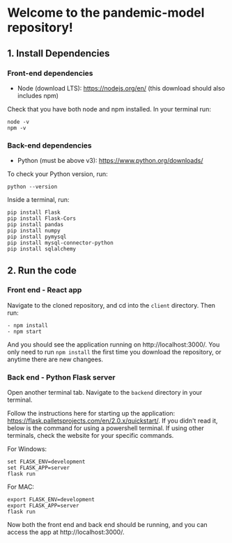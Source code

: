 # Welcome to the pandemic-model repository!

## 1. Install Dependencies

### Front-end dependencies
- Node (download LTS): https://nodejs.org/en/ (this download should also includes npm)

Check that you have both node and npm installed. In your terminal run:
```
node -v
npm -v
````

### Back-end dependencies
- Python (must be above v3): https://www.python.org/downloads/

To check your Python version, run:
````
python --version
````

Inside a terminal, run:
````
pip install Flask
pip install Flask-Cors
pip install pandas
pip install numpy
pip install pymysql
pip install mysql-connector-python
pip install sqlalchemy

````


## 2. Run the code

### Front end - React app
Navigate to the cloned repository, and cd into the `client` directory. Then run:
````
- npm install
- npm start
````

And you should see the application running on http://localhost:3000/. You only need to run `npm install` the first time you download the repository, or anytime there are new changees. 

### Back end - Python Flask server
Open another terminal tab. Navigate to the `backend` directory in your terminal. 

Follow the instructions here for starting up the application: https://flask.palletsprojects.com/en/2.0.x/quickstart/. If you didn't read it, below is the command for using a powershell terminal. If using other terminals, check the website for your specific commands. 

For Windows:
````
set FLASK_ENV=development 
set FLASK_APP=server 
flask run
````
For MAC:
````
export FLASK_ENV=development 
export FLASK_APP=server 
flask run
````
Now both the front end and back end should be running, and you can access the app at http://localhost:3000/. 
